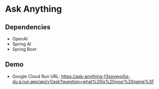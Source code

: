 # Ask Anything

## Dependencies

* OpenAI
* Spring AI
* Spring Boot

## Demo

* Google Cloud Run URL: https://ask-anything-f3spveyp5q-du.a.run.app/api/v1/ask?question=what%20is%20your%20name%3F

